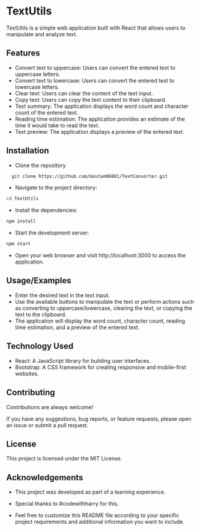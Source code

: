 
# TextUtils

TextUtils is a simple web application built with React that allows users to manipulate and analyze text.


## Features
- Convert text to uppercase: Users can convert the entered text to uppercase letters.
- Convert text to lowercase: Users can convert the entered text to lowercase letters.
- Clear text: Users can clear the content of the text input.
- Copy text: Users can copy the text content to their clipboard.
- Text summary: The application displays the word count and character count of the entered text.
- Reading time estimation: The application provides an estimate of the time it would take to read the text.
- Text preview: The application displays a preview of the entered text.
## Installation

- Clone the repository

```bash
  git clone https://github.com/Goutam96801/TextConverter.git
```
- Navigate to the project directory:

```bash
cd TextUtils
```
- Install the dependencies:

```bash
npm install
```
- Start the development server:

```bash
npm start
```
- Open your web browser and visit http://localhost:3000 to access the application.
    
## Usage/Examples

- Enter the desired text in the text input.
- Use the available buttons to manipulate the text or perform actions such as converting to uppercase/lowercase, clearing the text, or copying the text to the clipboard.
- The application will display the word count, character count, reading time estimation, and a preview of the entered text.


## Technology Used
-  React: A JavaScript library for building user interfaces.
-  Bootstrap: A CSS framework for creating responsive and mobile-first websites.
## Contributing

Contributions are always welcome!

If you have any suggestions, bug reports, or feature requests, please open an issue or submit a pull request.



## License

This project is licensed under the MIT License.


## Acknowledgements

- This project was developed as part of a learning experience.

- Special thanks to #codewithharry for this.

- Feel free to customize this README file according to your specific project requirements and additional information you want to include.
